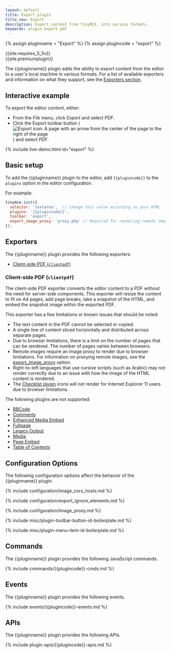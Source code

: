 ```yaml
---
layout: default
title: Export plugin
title_nav: Export
description: Export content from TinyMCE, into various formats.
keywords: plugin export pdf
---
```


{% assign pluginname = "Export" %}
{% assign plugincode = "export" %}

{{site.requires_5_5v}}<br/>
{{site.premiumplugin}}

The {{pluginname}} plugin adds the ability to export content from the editor to a user's local machine in various formats. For a list of available exporters and information on what they support, see the [Exporters section](#exporters).

## Interactive example

To export the editor content, either:

- From the _File_ menu, click _Export_ and select _PDF_.
- Click the Export toolbar button (![Export icon: A page with an arrow from the center of the page to the right of the page]({{site.baseurl}}/images/icons/export.svg)) and select _PDF_.

{% include live-demo.html id="export" %}

## Basic setup

To add the {{pluginname}} plugin to the editor, add `{{plugincode}}` to the `plugins` option in the editor configuration.

For example:

```js
tinymce.init({
  selector: 'textarea',  // change this value according to your HTML
  plugins: '{{plugincode}}',
  toolbar: 'export',
  export_image_proxy: 'proxy.php' // Required for rendering remote images
});
```

## Exporters

The {{pluginname}} plugin provides the following exporters:

- [Client-side PDF (`clientpdf`)](#client-side-pdf)

### Client-side PDF (`clientpdf`)

The client-side PDF exporter converts the editor content to a PDF without the need for server-side components. This exporter will resize the content to fit on A4 pages, add page breaks, take a snapshot of the HTML, and embed the snapshot image within the exported PDF.

This exporter has a few limitations or known issues that should be noted:

- The text content in the PDF cannot be selected or copied.
- A single line of content sliced horizontally and distributed across separate pages.
- Due to browser limitations, there is a limit on the number of pages that can be rendered. The number of pages varies between browsers.
- Remote images require an image proxy to render due to browser limitations. For information on proxying remote images, see the [export_image_proxy](#export_image_proxy) option.
- Right-to-left languages that use cursive scripts (such as Arabic) may not render correctly due to an issue with how the image of the HTML content is rendered.
- The [Checklist plugin]({{site.baseurl}}/plugins/premium/checklist/) icons will not render for Internet Explorer 11 users due to browser limitations.

The following plugins are not supported:

- [BBCode]({{site.baseurl}}/plugins/opensource/bbcode/)
- [Comments]({{site.baseurl}}/plugins/premium/comments/)
- [Enhanced Media Embed]({{site.baseurl}}/plugins/premium/mediaembed/)
- [Fullpage]({{site.baseurl}}/plugins/opensource/fullpage/)
- [Legacy Output]({{site.baseurl}}/plugins/opensource/legacyoutput/)
- [Media]({{site.baseurl}}/plugins/opensource/media/)
- [Page Embed]({{site.baseurl}}/plugins/premium/pageembed/)
- [Table of Contents]({{site.baseurl}}/plugins/opensource/toc/)

## Configuration Options

The following configuration options affect the behavior of the {{pluginname}} plugin.

{% include configuration/image_cors_hosts.md %}

{% include configuration/export_ignore_elements.md %}

{% include configuration/image_proxy.md %}

{% include misc/plugin-toolbar-button-id-boilerplate.md %}

{% include misc/plugin-menu-item-id-boilerplate.md %}

## Commands

The {{pluginname}} plugin provides the following JavaScript commands.

{% include commands/{{plugincode}}-cmds.md %}

## Events

The {{pluginname}} plugin provides the following events.

{% include events/{{plugincode}}-events.md %}

## APIs

The {{pluginname}} plugin provides the following APIs.

{% include plugin-apis/{{plugincode}}-apis.md %}
